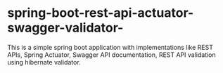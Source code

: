 # spring-boot-rest-api-actuator-swagger-validator-
This is a simple spring boot application with implementations like REST APIs, Spring Actuator, Swagger API documentation, REST API validation using hibernate validator.
